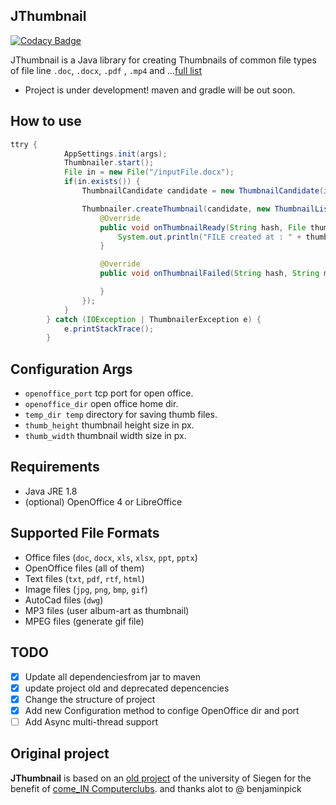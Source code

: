 ## JThumbnail

[![Codacy Badge](https://api.codacy.com/project/badge/Grade/17bbe0b4242d4f02a5d1a0288a6e6cbb)](https://app.codacy.com/app/makbn/JThumbnail?utm_source=github.com&utm_medium=referral&utm_content=makbn/JThumbnail&utm_campaign=Badge_Grade_Dashboard)

JThumbnail is a Java library for creating Thumbnails of common file types of file line `.doc`, `.docx`, `.pdf` , `.mp4` and ...[full list](#supported-file-formats)

*   Project is under development! maven and gradle will be out soon.

## How to use

```java
ttry {
            AppSettings.init(args);
            Thumbnailer.start();
            File in = new File("/inputFile.docx");
            if(in.exists()) {
                ThumbnailCandidate candidate = new ThumbnailCandidate(in,"unique_code");

                Thumbnailer.createThumbnail(candidate, new ThumbnailListener() {
                    @Override
                    public void onThumbnailReady(String hash, File thumbnail) {
                        System.out.println("FILE created at : " + thumbnail.getAbsolutePath());
                    }

                    @Override
                    public void onThumbnailFailed(String hash, String message, int code) {

                    }
                });
            }
        } catch (IOException | ThumbnailerException e) {
            e.printStackTrace();
        }
```

## Configuration Args

*   `openoffice_port` tcp port for open office.
*   `openoffice_dir` open office home dir.
*   `temp_dir temp` directory for saving thumb files.
*   `thumb_height` thumbnail height size in px.
*   `thumb_width` thumbnail width size in px.

## Requirements

*   Java JRE 1.8
*   (optional) OpenOffice 4 or LibreOffice

## Supported File Formats

*   Office files (`doc`, `docx`, `xls`, `xlsx`, `ppt`, `pptx`)
*   OpenOffice files (all of them)
*   Text files (`txt`, `pdf`, `rtf`, `html`)
*   Image files (`jpg`, `png`, `bmp`, `gif`)
*   AutoCad files (`dwg`)
*   MP3 files (user album-art as thumbnail)
*   MPEG files (generate gif file)

## TODO

*   [x] Update all dependenciesfrom jar to maven
*   [x] update project old and deprecated depencencies
*   [x] Change the structure of project
*   [X] Add new Configuration method to confige OpenOffice dir and port 
*   [ ] Add Async multi-thread support

## Original project

**JThumbnail** is based on an [old project](https://github.com/benjaminpick/java-thumbnailer) of the university of Siegen for the benefit of [come_IN Computerclubs](http://www.computerclub-comein.de). and thanks alot to @ benjaminpick
